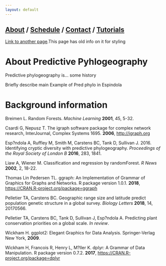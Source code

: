 ```yaml
---
layout: default
---
```




## [About](index.md) / [Schedule](./Schedule.html) / [Contact](./Contact.html) / [Tutorials](./Tutorials.html)

[Link to another page](./another-page.html).This page has old info on it for styling

# About Predictive Pyhlogeography

Predictive phylogeography is... some history

Briefly describe main Example of Pred phylo in Espindola

# Background information

Breimen L. Random Forests. *Machine Learning* **2001**, 45, 5-32.

Csardi G, Nepusz T. The igraph software package for complex network research, InterJournal, Complex Systems 1695. **2006**, http://igraph.org

Esp?ndola A, Ruffley M, Smith M, Carstens BC, Tank D, Sullivan J. 2016. Identifying cryptic diversity with predictive phylogeography. *Proceedings of the Royal Society of London B* **2016**, 283, 1841.

Liaw A, Wiener M. Classification and regression by randomForest. *R News* **2002**, 2, 18-22.

Thomas Lin Pedersen TL. ggraph: An Implementation of Grammar of Graphics for Graphs and Networks. R package version 1.0.1. **2018**, https://CRAN.R-project.org/package=ggraph

Pelletier TA, Carstens BC. Geographic range size and latitude predict population genetic structure in a global survey. *Biology Letters* **2018**, 14, 20170566.

Pelletier TA, Carstens BC, Tank D, Sullivan J, Esp?ndola A. Predicting plant conservation priorities on a global scale. *In review*.

Wickham H. ggplot2: Elegant Graphics for Data Analysis. Springer-Verlag New York, **2009**.

Wickham H, Francois R, Henry L, M?ller K. dplyr: A Grammar of Data Manipulation. R package version 0.7.2. **2017**, https://CRAN.R-project.org/package=dplyr
